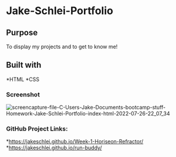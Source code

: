 # Jake-Schlei-Portfolio

## Purpose
To display my projects and to get to know me!

## Built with
*HTML
*CSS

### Screenshot
![screencapture-file-C-Users-Jake-Documents-bootcamp-stuff-Homework-Jake-Schlei-Portfolio-index-html-2022-07-26-22_07_34](https://user-images.githubusercontent.com/108429837/181165946-43480174-971a-412b-b21c-cc9b3c81d07e.png)

### GitHub Project Links:
*https://jakeschlei.github.io/Week-1-Horiseon-Refractor/
*https://jakeschlei.github.io/run-buddy/
